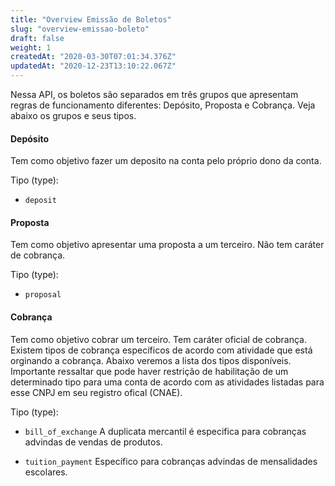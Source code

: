 ```yaml
---
title: "Overview Emissão de Boletos"
slug: "overview-emissao-boleto"
draft: false
weight: 1
createdAt: "2020-03-30T07:01:34.376Z"
updatedAt: "2020-12-23T13:10:22.067Z"
---
```


Nessa API, os boletos são separados em três grupos que apresentam regras de funcionamento diferentes: Depósito, Proposta e Cobrança. Veja abaixo os grupos e seus tipos.


#### Depósito

Tem como objetivo fazer um deposito na conta pelo próprio dono da conta. 

Tipo (type):
- `deposit`


#### Proposta

Tem como objetivo apresentar uma proposta a um terceiro. Não tem caráter de cobrança.

Tipo (type):
- `proposal`


#### Cobrança

Tem como objetivo cobrar um terceiro. Tem caráter oficial de cobrança. Existem tipos de cobrança específicos de acordo com atividade que está orginando a cobrança. Abaixo veremos a lista dos tipos disponíveis. <br>
Importante ressaltar que pode haver restrição de habilitação de um determinado tipo para uma conta de acordo com as atividades listadas para esse CNPJ em seu registro ofical (CNAE).

Tipo (type):
- `bill_of_exchange`
A duplicata mercantil é especifica para cobranças advindas de vendas de produtos. 

- `tuition_payment`
Específico  para cobranças advindas de mensalidades escolares.